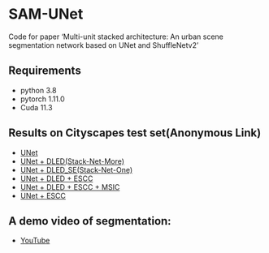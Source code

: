 # SAM-UNet
Code for paper ‘Multi-unit stacked architecture: An urban scene segmentation network based on UNet and ShuffleNetv2’
## Requirements
* python 3.8
* pytorch 1.11.0
* Cuda  11.3
## Results on Cityscapes test set(Anonymous Link)
* [UNet](https://www.cityscapes-dataset.com/anonymous-results/?id=98b31a77d61d1ec3c42412c7cb7291c75fbb1b382dbdb40983c92aa0420e0526)
* [UNet + DLED(Stack-Net-More)](https://www.cityscapes-dataset.com/anonymous-results/?id=2578bf048dfc01c61d0fb3da8f95473f3329dff55ae071549d26eb56ecff9ea4)
* [UNet + DLED_SE(Stack-Net-One)](https://www.cityscapes-dataset.com/anonymous-results/?id=620bd8e0bd92281f046c1748f60a7b3b9db5d7b5aae96bb89dde7001ad37c4b2)
* [UNet + DLED + ESCC](https://www.cityscapes-dataset.com/anonymous-results/?id=417cea22d2b0a4c138c908cae163ddc496ef42420edf763a408aee50ea15a64d)
* [UNet + DLED + ESCC + MSIC](https://www.cityscapes-dataset.com/anonymous-results/?id=a962c6795c460027641a810a627ec30a8c52a4868eff7bf8f5f50a1b940f6a1b)
* [UNet + ESCC](https://www.cityscapes-dataset.com/anonymous-results/?id=2bca6283315dfe057235e9fca9707a329719a879e7fc0ac0089791ab8adbb394)
## A demo video of segmentation: 
* [YouTube](https://youtube.com/shorts/_H0DLRKsO7Q?feature=share)
  
